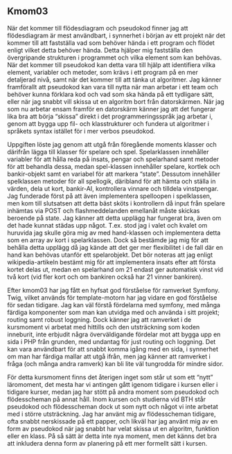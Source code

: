 

## Kmom03

När det kommer till flödesdiagram och pseudokod finner jag att flödesdiagram är mest användbart, i synnerhet i början av ett projekt när det kommer till att fastställa vad som behöver hända i ett program och flödet enligt vilket detta behöver hända. Detta hjälper mig fastställa den övergripande strukturen i programmet och vilka element som kan behövas. När det kommer till pseudokod kan detta vara till hjälp att identifiera vilka element, variabler och metoder, som krävs i ett program på en mer detaljerad nivå, samt när det kommer till att tänka ut algoritmer. Jag känner framförallt att pseudokod kan vara till nytta när man arbetar i ett team och behöver kunna förklara kod och vad som ska hända på ett tydligare sätt, eller när jag snabbt vill skissa ut en algoritm bort från datorskärmen. När jag som nu arbetar ensam framför en datorskärm känner jag att det fungerar lika bra att börja “skissa” direkt i det programmeringsspråk jag arbetar i, genom att bygga upp fil- och klasstrukturer och fundera ut algoritmer i språkets syntax istället för i mer verbos pseudokod.

Uppgiften löste jag genom att utgå från föregående moments klasser och därifrån lägga till klasser för spelare och spel. Spelarklassen innehåller variabler för att hålla reda på insats, pengar och spelarhand samt metoder för att behandla dessa, medan spel-klassen innehåller spelare, kortlek och bankir-objekt samt en variabel för att markera “state”. Dessutom innehåller spelklassen metoder för all spellogik, däribland för att hämta och ställa in värden, dela ut kort, bankir-AI, kontrollera vinnare och tilldela vinstpengar. Jag funderade först på att även implementera spelloopen i spelklassen, men kom till slutsatsen att detta bäst sköts i kontrollern då input från spelare inhämtas via POST och flashmeddelanden emellanåt måste skickas beroende på state. Jag känner att detta upplägg har fungerat bra, även om det hade kunnat städas upp något. T.ex. stod jag i valet och kvalet om huruvida jag skulle göra mig av med hand-klassen och implementera detta som en array av kort i spelarklassen. Dock så bestämde jag mig för att behålla detta upplägg då jag kände att det ger mer flexibilitet i de fall där en hand kan behövas utanför ett spelarobjekt. Det bör noteras att jag enligt wikipedia-artikeln bestämt mig för att implementera insats efter att första kortet delas ut, medan en spelarhand om 21 endast ger automatisk vinst vid två kort (vid fler kort och om bankiren också har 21 vinner bankiren).

Efter kmom03 har jag fått en hyfsat god förståelse för ramverket Symfony. Twig, vilket används för template-motorn har jag vidare en god förståelse för sedan tidigare. Jag kan väl förstå fördelarna med symfony, med många färdiga komponenter som man kan utvidga med och använda i sitt projekt; routing samt robust loggning. Dock känner jag att ramverket i de kursmoment vi arbetat med hittills och den utsträckning som koden inneburit, inte erbjudit några överväldigande fördelar mot att bygga upp en sida i PHP från grunden, med undantag för just routing och loggning. Det kan vara användbart för att snabbt komma igång med en sida, i synnerhet om man har färdiga mallar att utgå ifrån, men jag känner att ramverket i fråga (och många andra ramverk) kan bli lite väl tungrodda för mindre sidor.

För detta kursmoment finns det återigen inget som står ut som ett “nytt” läromoment, det mesta har vi antingen gått igenom tidigare i kursen eller i tidigare kurser, medan jag har stött på andra moment som pseudokod och flödesscheman på annat håll. Inom kursen och studierna vid BTH står pseudokod och flödesscheman dock ut som nytt och något vi inte arbetat med i större utsträckning. Jag har använt mig av flödesscheman tidigare, ofta snabbt nerskissade på ett papper, och likväl har jag använt mig av en form av pseudokod när jag snabbt har velat skissa ut en algoritm, funktion eller en klass. På så sätt är detta inte nya moment, men det känns det bra att inkludera denna form av planering på ett mer formellt sätt i kursen.
